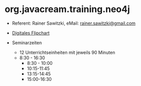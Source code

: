 # org.javacream.training.neo4j

* Referent: Rainer Sawitzki, eMail: rainer.sawitzki@gmail.com

* [Digitales Flipchart](https://docs.google.com/presentation/d/1iXr2J9xzShTqEUXmW5nnNV2XZFckWp4kVWl2hHg3a0U/edit?usp=sharing)

* Seminarzeiten
  * 12 Unterrichtseinheiten mit jeweils 90 Minuten
  * 8:30 - 16:30
    * 8:30 - 10:00
    * 10:15-11:45
    * 13:15-14:45
    * 15:00-16:30
